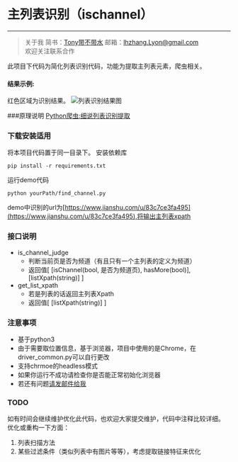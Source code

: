 # 主列表识别（ischannel）
-------------

> 关于我
  简书：[Tony带不带水](https://www.jianshu.com/u/83c7ce3fa495)  邮箱：[lhzhang.Lyon@gmail.com](mailto:lhzhang.Lyon@gmail.com)   
欢迎关注联系合作

此项目下代码为简化列表识别代码，功能为提取主列表元素，爬虫相关。
#### 结果示例:  
红色区域为识别结果。
![列表识别结果图](http://upload-images.jianshu.io/upload_images/9232536-bb4eceee405047e9.jpg?imageMogr2/auto-orient/strip%7CimageView2/2/w/1240)

###原理说明
[Python爬虫:细说列表识别提取](https://www.jianshu.com/p/fee79753cf9f)

### 下载安装适用
将本项目代码置于同一目录下。
安装依赖库
``` 
pip install -r requirements.txt
```
运行demo代码
```
python yourPath/find_channel.py
```
demo中识别的url为[https://www.jianshu.com/u/83c7ce3fa495](https://www.jianshu.com/u/83c7ce3fa495),将输出主列表xpath

### 接口说明
- is_channel_judge
  - 判断当前页是否为频道（有且只有一个主列表的定义为频道）
  - 返回值[ [isChannel(bool, 是否为频道页), hasMore(bool)], [listXpath(string)] ]
- get_list_xpath
  - 若是列表的话返回主列表Xpath
  - 返回值[ [listXpath(string)] ]

### 注意事项
- 基于python3
- 由于需要取位置信息，基于浏览器，项目中使用的是Chrome，在driver_common.py可以自行更改
- 支持chrmoe的headless模式
- 如果你运行不成功请检查你是否能正常初始化浏览器
- 若还有问题[请发邮件给我](mailto:lhzhang.Lyon@gmail.com) 

### TODO
如有时间会继续维护优化此代码，也欢迎大家提交维护，代码中注释比较详细。
优化或重构一下方面：
1.  列表扫描方法
2.  某些过滤条件（类似列表中有图片等等），考虑提取链接特征来优化
